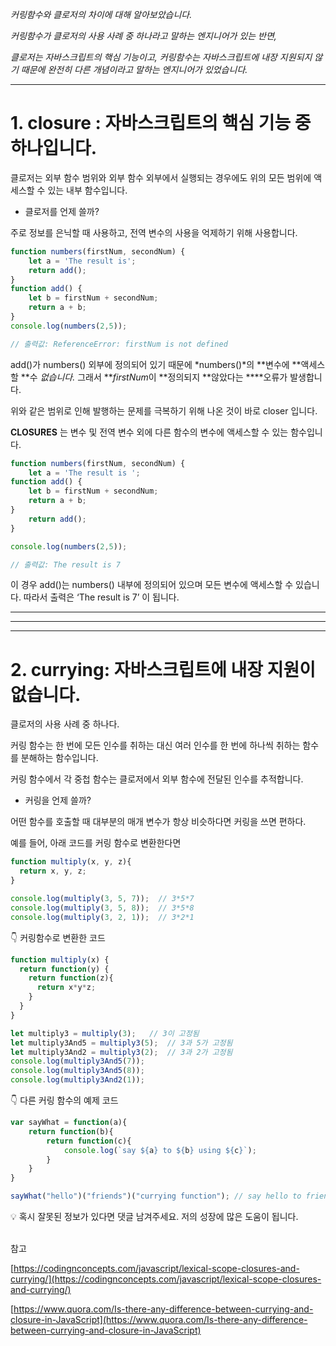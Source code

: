 *커링함수와 클로저의 차이에 대해 알아보았습니다.* 

*커링함수가 클로저의 사용 사례 중 하나라고 말하는 엔지니어가 있는 반면,* 

*클로저는 자바스크립트의 핵심 기능이고, 커링함수는 자바스크립트에 내장 지원되지 않기 때문에 완전히 다른 개념이라고 말하는 엔지니어가 있었습니다.* 

---

# 1. closure : 자바스크립트의 핵심 기능 중 하나입니다.

클로저는 외부 함수 범위와 외부 함수 외부에서 실행되는 경우에도 위의 모든 범위에 액세스할 수 있는 내부 함수입니다. 

- 클로저를 언제 쓸까?

주로 정보를 은닉할 때 사용하고, 전역 변수의 사용을 억제하기 위해 사용합니다. 

```jsx
function numbers(firstNum, secondNum) {
	let a = 'The result is';
	return add();
}
function add() {
	let b = firstNum + secondNum;
	return a + b;
}
console.log(numbers(2,5));

// 출력값: ReferenceError: firstNum is not defined
```

add()가 numbers() 외부에 정의되어 있기 때문에 *numbers()*의 **변수에 **액세스할 **수 **없습니다*.* 그래서 ***firstNum*이 **정의되지 **않았다는 ****오류가 발생합니다.

위와 같은 범위로 인해 발행하는 문제를 극복하기 위해 나온 것이 바로 closer 입니다.

**CLOSURES** 는 변수 및 전역 변수 외에 다른 함수의 변수에 액세스할 수 있는 함수입니다.

```jsx
function numbers(firstNum, secondNum) {
	let a = 'The result is ';
function add() {
	let b = firstNum + secondNum;
	return a + b;
}
	return add();
}

console.log(numbers(2,5));

// 출력값: The result is 7
```

이 경우 add()는 numbers() 내부에 정의되어 있으며 모든 변수에 액세스할 수 있습니다. 따라서 출력은 ‘The result is 7’ 이 됩니다.

---

---

---

# 2. currying: 자바스크립트에 내장 지원이 없습니다.

클로저의 사용 사례 중 하나다. 

커링 함수는 한 번에 모든 인수를 취하는 대신 여러 인수를 한 번에 하나씩 취하는 함수를 분해하는 함수입니다.

커링 함수에서 각 중첩 함수는 클로저에서 외부 함수에 전달된 인수를 추적합니다.

- 커링을 언제 쓸까?

어떤 함수를 호출할 때 대부분의 매개 변수가 항상 비슷하다면 커링을 쓰면 편하다.

예를 들어, 아래 코드를 커링 함수로 변환한다면

```jsx
function multiply(x, y, z){
  return x, y, z;
}

console.log(multiply(3, 5, 7));  // 3*5*7
console.log(multiply(3, 5, 8));  // 3*5*8
console.log(multiply(3, 2, 1));  // 3*2*1
```

👇 커링함수로 변환한 코드

```jsx
function multiply(x) {
  return function(y) {
    return function(z){
      return x*y*z;
    }
  }
}

let multiply3 = multiply(3);   // 3이 고정됨
let multiply3And5 = multiply3(5);  // 3과 5가 고정됨
let multiply3And2 = multiply3(2);  // 3과 2가 고정됨
console.log(multiply3And5(7));
console.log(multiply3And5(8));
console.log(multiply3And2(1));
```

👇 다른 커링 함수의 예제 코드

```jsx
var sayWhat = function(a){
    return function(b){
        return function(c){
            console.log(`say ${a} to ${b} using ${c}`);
        }
    }
}

sayWhat("hello")("friends")("currying function"); // say hello to friends using currying function
```

<aside>
💡 혹시 잘못된 정보가 있다면 댓글 남겨주세요. 저의 성장에 많은 도움이 됩니다.

</aside>
<br>

참고

[https://codingnconcepts.com/javascript/lexical-scope-closures-and-currying/](https://codingnconcepts.com/javascript/lexical-scope-closures-and-currying/)

[https://www.quora.com/Is-there-any-difference-between-currying-and-closure-in-JavaScript](https://www.quora.com/Is-there-any-difference-between-currying-and-closure-in-JavaScript)
